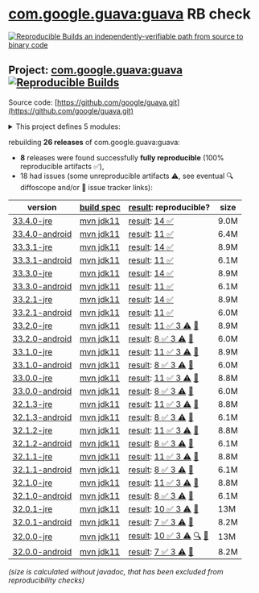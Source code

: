 [com.google.guava:guava](https://central.sonatype.com/artifact/com.google.guava/guava/versions) RB check
=======

[![Reproducible Builds](https://reproducible-builds.org/images/logos/rb.svg) an independently-verifiable path from source to binary code](https://reproducible-builds.org/)

## Project: [com.google.guava:guava](https://central.sonatype.com/artifact/com.google.guava/guava/versions) [![Reproducible Builds](https://img.shields.io/endpoint?url=https://raw.githubusercontent.com/jvm-repo-rebuild/reproducible-central/master/content/com/google/guava/badge.json)](https://github.com/jvm-repo-rebuild/reproducible-central/blob/master/content/com/google/guava/README.md)

Source code: [https://github.com/google/guava.git](https://github.com/google/guava.git)

<details><summary>This project defines 5 modules:</summary>

* [com.google.guava:guava](https://central.sonatype.com/artifact/com.google.guava/guava/overview)
* [com.google.guava:guava-bom](https://central.sonatype.com/artifact/com.google.guava/guava-bom/overview)
* [com.google.guava:guava-gwt](https://central.sonatype.com/artifact/com.google.guava/guava-gwt/overview)
* [com.google.guava:guava-parent](https://central.sonatype.com/artifact/com.google.guava/guava-parent/overview)
* [com.google.guava:guava-testlib](https://central.sonatype.com/artifact/com.google.guava/guava-testlib/overview)
</details>

rebuilding **26 releases** of com.google.guava:guava:
- **8** releases were found successfully **fully reproducible** (100% reproducible artifacts :white_check_mark:),
- 18 had issues (some unreproducible artifacts :warning:, see eventual :mag: diffoscope and/or :memo: issue tracker links):

| version | [build spec](/BUILDSPEC.md) | [result](https://reproducible-builds.org/docs/jvm/): reproducible? | size |
| -- | --------- | ------ | -- |
| [33.4.0-jre](https://central.sonatype.com/artifact/com.google.guava/guava/33.4.0-jre/pom) | [mvn jdk11](guava-33.4.0-jre.buildspec) | [result](guava-parent-33.4.0-jre.buildinfo): [14 :white_check_mark: ](guava-parent-33.4.0-jre.buildcompare) | 9.0M |
| [33.4.0-android](https://central.sonatype.com/artifact/com.google.guava/guava/33.4.0-android/pom) | [mvn jdk11](guava-33.4.0-android.buildspec) | [result](guava-parent-33.4.0-android.buildinfo): [11 :white_check_mark: ](guava-parent-33.4.0-android.buildcompare) | 6.4M |
| [33.3.1-jre](https://central.sonatype.com/artifact/com.google.guava/guava/33.3.1-jre/pom) | [mvn jdk11](guava-33.3.1-jre.buildspec) | [result](guava-parent-33.3.1-jre.buildinfo): [14 :white_check_mark: ](guava-parent-33.3.1-jre.buildcompare) | 8.9M |
| [33.3.1-android](https://central.sonatype.com/artifact/com.google.guava/guava/33.3.1-android/pom) | [mvn jdk11](guava-33.3.1-android.buildspec) | [result](guava-parent-33.3.1-android.buildinfo): [11 :white_check_mark: ](guava-parent-33.3.1-android.buildcompare) | 6.1M |
| [33.3.0-jre](https://central.sonatype.com/artifact/com.google.guava/guava/33.3.0-jre/pom) | [mvn jdk11](guava-33.3.0-jre.buildspec) | [result](guava-parent-33.3.0-jre.buildinfo): [14 :white_check_mark: ](guava-parent-33.3.0-jre.buildcompare) | 8.9M |
| [33.3.0-android](https://central.sonatype.com/artifact/com.google.guava/guava/33.3.0-android/pom) | [mvn jdk11](guava-33.3.0-android.buildspec) | [result](guava-parent-33.3.0-android.buildinfo): [11 :white_check_mark: ](guava-parent-33.3.0-android.buildcompare) | 6.1M |
| [33.2.1-jre](https://central.sonatype.com/artifact/com.google.guava/guava/33.2.1-jre/pom) | [mvn jdk11](guava-33.2.1-jre.buildspec) | [result](guava-parent-33.2.1-jre.buildinfo): [14 :white_check_mark: ](guava-parent-33.2.1-jre.buildcompare) | 8.9M |
| [33.2.1-android](https://central.sonatype.com/artifact/com.google.guava/guava/33.2.1-android/pom) | [mvn jdk11](guava-33.2.1-android.buildspec) | [result](guava-parent-33.2.1-android.buildinfo): [11 :white_check_mark: ](guava-parent-33.2.1-android.buildcompare) | 6.0M |
| [33.2.0-jre](https://central.sonatype.com/artifact/com.google.guava/guava/33.2.0-jre/pom) | [mvn jdk11](guava-33.2.0-jre.buildspec) | [result](guava-parent-33.2.0-jre.buildinfo): [11 :white_check_mark:  3 :warning:](guava-parent-33.2.0-jre.buildcompare) [:memo:](https://github.com/google/guava/issues/6321#issuecomment-2659533100) | 8.9M |
| [33.2.0-android](https://central.sonatype.com/artifact/com.google.guava/guava/33.2.0-android/pom) | [mvn jdk11](guava-33.2.0-android.buildspec) | [result](guava-parent-33.2.0-android.buildinfo): [8 :white_check_mark:  3 :warning:](guava-parent-33.2.0-android.buildcompare) [:memo:](https://github.com/google/guava/issues/6321#issuecomment-2659533100) | 6.0M |
| [33.1.0-jre](https://central.sonatype.com/artifact/com.google.guava/guava/33.1.0-jre/pom) | [mvn jdk11](guava-33.1.0-jre.buildspec) | [result](guava-parent-33.1.0-jre.buildinfo): [11 :white_check_mark:  3 :warning:](guava-parent-33.1.0-jre.buildcompare) [:memo:](https://github.com/google/guava/issues/6321#issuecomment-2659533100) | 8.9M |
| [33.1.0-android](https://central.sonatype.com/artifact/com.google.guava/guava/33.1.0-android/pom) | [mvn jdk11](guava-33.1.0-android.buildspec) | [result](guava-parent-33.1.0-android.buildinfo): [8 :white_check_mark:  3 :warning:](guava-parent-33.1.0-android.buildcompare) [:memo:](https://github.com/google/guava/issues/6321#issuecomment-2659533100) | 6.0M |
| [33.0.0-jre](https://central.sonatype.com/artifact/com.google.guava/guava/33.0.0-jre/pom) | [mvn jdk11](guava-33.0.0-jre.buildspec) | [result](guava-parent-33.0.0-jre.buildinfo): [11 :white_check_mark:  3 :warning:](guava-parent-33.0.0-jre.buildcompare) [:memo:](https://github.com/google/guava/issues/6321#issuecomment-2659533100) | 8.8M |
| [33.0.0-android](https://central.sonatype.com/artifact/com.google.guava/guava/33.0.0-android/pom) | [mvn jdk11](guava-33.0.0-android.buildspec) | [result](guava-parent-33.0.0-android.buildinfo): [8 :white_check_mark:  3 :warning:](guava-parent-33.0.0-android.buildcompare) [:memo:](https://github.com/google/guava/issues/6321#issuecomment-2659533100) | 6.0M |
| [32.1.3-jre](https://central.sonatype.com/artifact/com.google.guava/guava/32.1.3-jre/pom) | [mvn jdk11](guava-32.1.3-jre.buildspec) | [result](guava-parent-32.1.3-jre.buildinfo): [11 :white_check_mark:  3 :warning:](guava-parent-32.1.3-jre.buildcompare) [:memo:](https://github.com/google/guava/issues/6321#issuecomment-2659533100) | 8.8M |
| [32.1.3-android](https://central.sonatype.com/artifact/com.google.guava/guava/32.1.3-android/pom) | [mvn jdk11](guava-32.1.3-android.buildspec) | [result](guava-parent-32.1.3-android.buildinfo): [8 :white_check_mark:  3 :warning:](guava-parent-32.1.3-android.buildcompare) [:memo:](https://github.com/google/guava/issues/6321#issuecomment-2659533100) | 6.1M |
| [32.1.2-jre](https://central.sonatype.com/artifact/com.google.guava/guava/32.1.2-jre/pom) | [mvn jdk11](guava-32.1.2-jre.buildspec) | [result](guava-parent-32.1.2-jre.buildinfo): [11 :white_check_mark:  3 :warning:](guava-parent-32.1.2-jre.buildcompare) [:memo:](https://github.com/google/guava/issues/6321#issuecomment-2659533100) | 8.8M |
| [32.1.2-android](https://central.sonatype.com/artifact/com.google.guava/guava/32.1.2-android/pom) | [mvn jdk11](guava-32.1.2-android.buildspec) | [result](guava-parent-32.1.2-android.buildinfo): [8 :white_check_mark:  3 :warning:](guava-parent-32.1.2-android.buildcompare) [:memo:](https://github.com/google/guava/issues/6321#issuecomment-2659533100) | 6.1M |
| [32.1.1-jre](https://central.sonatype.com/artifact/com.google.guava/guava/32.1.1-jre/pom) | [mvn jdk11](guava-32.1.1-jre.buildspec) | [result](guava-parent-32.1.1-jre.buildinfo): [11 :white_check_mark:  3 :warning:](guava-parent-32.1.1-jre.buildcompare) [:memo:](https://github.com/google/guava/issues/6321#issuecomment-2659533100) | 8.8M |
| [32.1.1-android](https://central.sonatype.com/artifact/com.google.guava/guava/32.1.1-android/pom) | [mvn jdk11](guava-32.1.1-android.buildspec) | [result](guava-parent-32.1.1-android.buildinfo): [8 :white_check_mark:  3 :warning:](guava-parent-32.1.1-android.buildcompare) [:memo:](https://github.com/google/guava/issues/6321#issuecomment-2659533100) | 6.1M |
| [32.1.0-jre](https://central.sonatype.com/artifact/com.google.guava/guava/32.1.0-jre/pom) | [mvn jdk11](guava-32.1.0-jre.buildspec) | [result](guava-parent-32.1.0-jre.buildinfo): [11 :white_check_mark:  3 :warning:](guava-parent-32.1.0-jre.buildcompare) [:memo:](https://github.com/google/guava/issues/6321#issuecomment-2659533100) | 8.8M |
| [32.1.0-android](https://central.sonatype.com/artifact/com.google.guava/guava/32.1.0-android/pom) | [mvn jdk11](guava-32.1.0-android.buildspec) | [result](guava-parent-32.1.0-android.buildinfo): [8 :white_check_mark:  3 :warning:](guava-parent-32.1.0-android.buildcompare) [:memo:](https://github.com/google/guava/issues/6321#issuecomment-2659533100) | 6.1M |
| [32.0.1-jre](https://central.sonatype.com/artifact/com.google.guava/guava/32.0.1-jre/pom) | [mvn jdk11](guava-32.0.1-jre.buildspec) | [result](guava-parent-32.0.1-jre.buildinfo): [10 :white_check_mark:  3 :warning:](guava-parent-32.0.1-jre.buildcompare) [:memo:](https://github.com/google/guava/issues/6321#issuecomment-2659533100) | 13M |
| [32.0.1-android](https://central.sonatype.com/artifact/com.google.guava/guava/32.0.1-android/pom) | [mvn jdk11](guava-32.0.1-android.buildspec) | [result](guava-parent-32.0.1-android.buildinfo): [7 :white_check_mark:  3 :warning:](guava-parent-32.0.1-android.buildcompare) [:memo:](https://github.com/google/guava/issues/6321#issuecomment-2659533100) | 8.2M |
| [32.0.0-jre](https://central.sonatype.com/artifact/com.google.guava/guava/32.0.0-jre/pom) | [mvn jdk11](guava-32.0.0-jre.buildspec) | [result](guava-parent-32.0.0-jre.buildinfo): [10 :white_check_mark:  3 :warning:](guava-parent-32.0.0-jre.buildcompare) [:mag:](guava-parent-32.0.0-jre.diffoscope) [:memo:](https://github.com/google/guava/issues/6321#issuecomment-2659533100) | 13M |
| [32.0.0-android](https://central.sonatype.com/artifact/com.google.guava/guava/32.0.0-android/pom) | [mvn jdk11](guava-32.0.0-android.buildspec) | [result](guava-parent-32.0.0-android.buildinfo): [7 :white_check_mark:  3 :warning:](guava-parent-32.0.0-android.buildcompare) [:memo:](https://github.com/google/guava/issues/6321#issuecomment-2659533100) | 8.2M |

<i>(size is calculated without javadoc, that has been excluded from reproducibility checks)</i>
